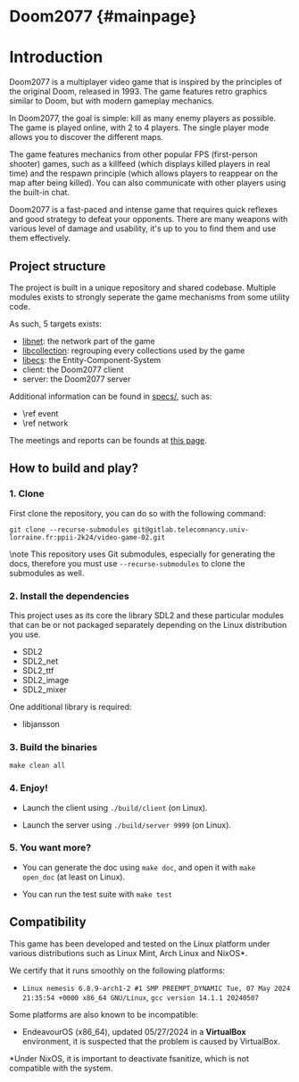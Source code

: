 Doom2077                         {#mainpage}
========

# Introduction

Doom2077 is a multiplayer video game that is inspired by the principles of the original Doom, released in 1993. The game features retro graphics similar to Doom, but with modern gameplay mechanics.

In Doom2077, the goal is simple: kill as many enemy players as possible. The game is played online, with 2 to 4 players. The single player mode allows you to discover the different maps.

The game features mechanics from other popular FPS (first-person shooter) games, such as a killfeed (which displays killed players in real time) and the respawn principle (which allows players to reappear on the map after being killed). You can also communicate with other players using the built-in chat.

Doom2077 is a fast-paced and intense game that requires quick reflexes and good strategy to defeat your opponents. There are many weapons with various level of damage and usability, it's up to you to find them and use them effectively.

## Project structure

The project is built in a unique repository and shared codebase. Multiple modules exists to strongly seperate the game mechanisms from some utility code.

As such, 5 targets exists: 
* [libnet](dir_2fa1ed3146d6c2b96c5cfe4341985326.html): the network part of the game
* [libcollection](dir_f80612f0d27fb620e0df519c4b358f30.html): regrouping every collections used by the game
* [libecs](dir_03b8e24d0c8528d6b83b13523eccafd1.html): the Entity-Component-System 
* client: the Doom2077 client
* server: the Doom2077 server

Additional information can be found in [specs/](pages.html), such as:

- \ref event
- \ref network

The meetings and reports can be founds at [this page](cr.html).

## How to build and play?

### 1. Clone

First clone the repository, you can do so with the following command:

`git clone --recurse-submodules git@gitlab.telecomnancy.univ-lorraine.fr:ppii-2k24/video-game-02.git`

\note This repository uses Git submodules, especially for generating the docs, therefore you must use `--recurse-submodules` to
clone the submodules as well.

### 2. Install the dependencies

This project uses as its core the library SDL2 and these particular modules that can be or not packaged separately depending on the Linux distribution you use.

* SDL2
* SDL2_net
* SDL2_ttf 
* SDL2_image 
* SDL2_mixer

One additional library is required: 

* libjansson

### 3. Build the binaries

`make clean all`

### 4. Enjoy!

* Launch the client using `./build/client` (on Linux).

* Launch the server using `./build/server 9999` (on Linux).

### 5. You want more?

* You can generate the doc using `make doc`, and open it with `make open_doc` (at least on Linux).

* You can run the test suite with `make test`

## Compatibility

This game has been developed and tested on the Linux platform under various distributions such as Linux Mint, Arch Linux and NixOS*.

We certify that it runs smoothly on the following platforms: 
* `Linux nemesis 6.8.9-arch1-2 #1 SMP PREEMPT_DYNAMIC Tue, 07 May 2024 21:35:54 +0000 x86_64 GNU/Linux`, `gcc version 14.1.1 20240507`

Some platforms are also known to be incompatible:
* EndeavourOS (x86_64), updated 05/27/2024 in a **VirtualBox** environment, it is suspected that the problem is caused by VirtualBox.

*Under NixOS, it is important to deactivate fsanitize, which is not compatible with the system. 
